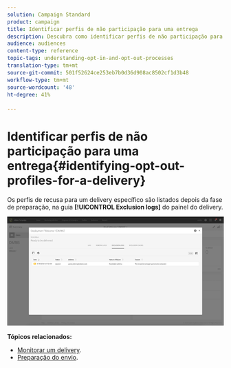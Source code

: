 ```yaml
---
solution: Campaign Standard
product: campaign
title: Identificar perfis de não participação para uma entrega
description: Descubra como identificar perfis de não participação para um delivery.
audience: audiences
content-type: reference
topic-tags: understanding-opt-in-and-opt-out-processes
translation-type: tm+mt
source-git-commit: 501f52624ce253eb7b0d36d908ac8502cf1d3b48
workflow-type: tm+mt
source-wordcount: '48'
ht-degree: 41%

---
```



# Identificar perfis de não participação para uma entrega{#identifying-opt-out-profiles-for-a-delivery}

Os perfis de recusa para um delivery específico são listados depois da fase de preparação, na guia **[!UICONTROL Exclusion logs]** do painel do delivery.

![](assets/exclusion_blocklisting.png)

**Tópicos relacionados:**

* [Monitorar um delivery](../../sending/using/monitoring-a-delivery.md#exclusion-logs).
* [Preparação do envio](../../sending/using/preparing-the-send.md).

